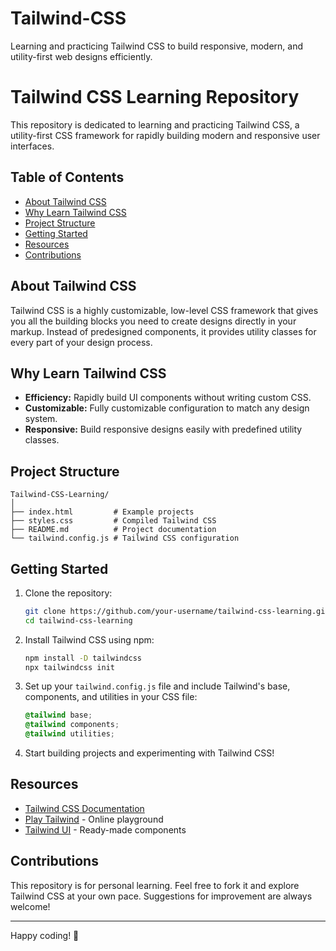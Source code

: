 # Tailwind-CSS
Learning and practicing Tailwind CSS to build responsive, modern, and utility-first web designs efficiently.

# Tailwind CSS Learning Repository

This repository is dedicated to learning and practicing Tailwind CSS, a utility-first CSS framework for rapidly building modern and responsive user interfaces.

## Table of Contents

- [About Tailwind CSS](#about-tailwind-css)
- [Why Learn Tailwind CSS](#why-learn-tailwind-css)
- [Project Structure](#project-structure)
- [Getting Started](#getting-started)
- [Resources](#resources)
- [Contributions](#contributions)

## About Tailwind CSS

Tailwind CSS is a highly customizable, low-level CSS framework that gives you all the building blocks you need to create designs directly in your markup. Instead of predesigned components, it provides utility classes for every part of your design process.

## Why Learn Tailwind CSS

- **Efficiency:** Rapidly build UI components without writing custom CSS.
- **Customizable:** Fully customizable configuration to match any design system.
- **Responsive:** Build responsive designs easily with predefined utility classes.

## Project Structure

```
Tailwind-CSS-Learning/
│
├── index.html         # Example projects
├── styles.css         # Compiled Tailwind CSS
├── README.md          # Project documentation
└── tailwind.config.js # Tailwind CSS configuration
```

## Getting Started

1. Clone the repository:
   ```bash
   git clone https://github.com/your-username/tailwind-css-learning.git
   cd tailwind-css-learning
   ```

2. Install Tailwind CSS using npm:
   ```bash
   npm install -D tailwindcss
   npx tailwindcss init
   ```

3. Set up your `tailwind.config.js` file and include Tailwind's base, components, and utilities in your CSS file:
   ```css
   @tailwind base;
   @tailwind components;
   @tailwind utilities;
   ```

4. Start building projects and experimenting with Tailwind CSS!

## Resources

- [Tailwind CSS Documentation](https://tailwindcss.com/docs)
- [Play Tailwind](https://play.tailwindcss.com/) - Online playground
- [Tailwind UI](https://tailwindui.com/) - Ready-made components

## Contributions

This repository is for personal learning. Feel free to fork it and explore Tailwind CSS at your own pace. Suggestions for improvement are always welcome!

---

Happy coding! 🚀

